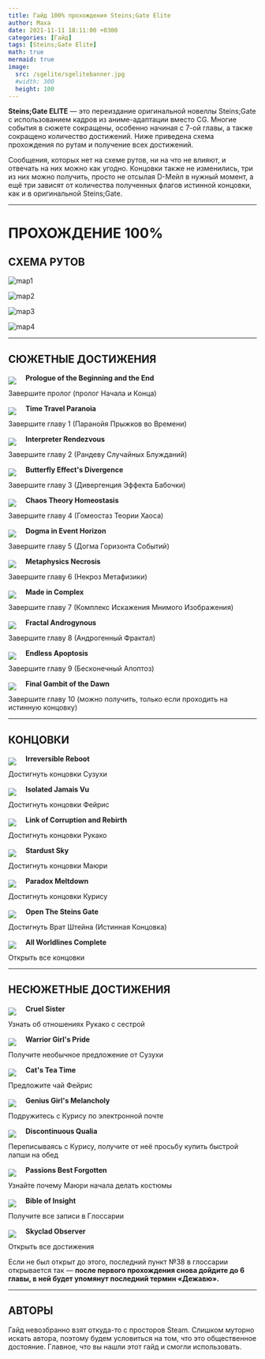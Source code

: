 ```yaml
---
title: Гайд 100% прохождения Steins;Gate Elite
author: Маха
date: 2021-11-11 18:11:00 +0300
categories: [Гайд]
tags: [Steins;Gate Elite]
math: true
mermaid: true
image:
  src: /sgelite/sgelitebanner.jpg
  #width: 300
  height: 100
---
```


**Steins;Gate ELITE** — это переиздание оригинальной новеллы Steins;Gate с использованием кадров из аниме-адаптации вместо CG. Многие события в сюжете сокращены, особенно начиная с 7-ой главы, а также сокращено количество достижений. Ниже приведена схема прохождения по рутам и получение всех достижений.

Сообщения, которых нет на схеме рутов, ни на что не влияют, и отвечать на них можно как угодно. Концовки также не изменились, три из них можно получить, просто не отсылая D-Мейл в нужный момент, а ещё три зависят от количества полученных флагов истинной концовки, как и в оригинальной Steins;Gate.

------

# **ПРОХОЖДЕНИЕ 100%**

## **СХЕМА РУТОВ**

![map1](/sgelite/map1.png)

![map2](/sgelite/map2.jpg)

![map3](/sgelite/map1.png)

![map4](/sgelite/map4.png)

------

## **СЮЖЕТНЫЕ ДОСТИЖЕНИЯ**

<img align="left" src="/sgelite/1.jpg" style="padding-right: 1rem; margin-top: 6px;"/> **Prologue of the Beginning and the End**

Завершите пролог (пролог Начала и Конца)

<img align="left" src="/sgelite/2.jpg" style="padding-right: 1rem; margin-top: 6px;"/> **Time Travel Paranoia**

Завершите главу 1 (Паранойя Прыжков во Времени)

<img align="left" src="/sgelite/3.jpg" style="padding-right: 1rem; margin-top: 6px;"/> **Interpreter Rendezvous**

Завершите главу 2 (Рандеву Случайных Блужданий)

<img align="left" src="/sgelite/4.jpg" style="padding-right: 1rem; margin-top: 6px;"/> **Butterfly Effect's Divergence**

Завершите главу 3 (Дивергенция Эффекта Бабочки)

<img align="left" src="/sgelite/5.jpg" style="padding-right: 1rem; margin-top: 6px;"/> **Chaos Theory Homeostasis**

Завершите главу 4 (Гомеостаз Теории Хаоса)

<img align="left" src="/sgelite/6.jpg" style="padding-right: 1rem; margin-top: 6px;"/> **Dogma in Event Horizon**

Завершите главу 5 (Догма Горизонта Событий)

<img align="left" src="/sgelite/7.jpg" style="padding-right: 1rem; margin-top: 6px;"/> **Metaphysics Necrosis**

Завершите главу 6 (Некроз Метафизики)

<img align="left" src="/sgelite/8.jpg" style="padding-right: 1rem; margin-top: 6px;"/> **Made in Complex**

Завершите главу 7 (Комплекс Искажения Мнимого Изображения)

<img align="left" src="/sgelite/9.jpg" style="padding-right: 1rem; margin-top: 6px;"/> **Fractal Androgynous**

Завершите главу 8 (Андрогенный Фрактал)

<img align="left" src="/sgelite/10.jpg" style="padding-right: 1rem; margin-top: 6px;"/> **Endless Apoptosis**

Завершите главу 9 (Бесконечный Апоптоз)

<img align="left" src="/sgelite/11.jpg" style="padding-right: 1rem; margin-top: 6px;"/> **Final Gambit of the Dawn**

Завершите главу 10 (можно получить, только если проходить на истинную концовку)

------

## **КОНЦОВКИ**

<img align="left" src="/sgelite/12.jpg" style="padding-right: 1rem; margin-top: 6px;"/> **Irreversible Reboot**

Достигнуть концовки Сузухи

<img align="left" src="/sgelite/13.jpg" style="padding-right: 1rem; margin-top: 6px;"/> **Isolated Jamais Vu**

Достигнуть концовки Фейрис

<img align="left" src="/sgelite/14.jpg" style="padding-right: 1rem; margin-top: 6px;"/> **Link of Corruption and Rebirth**

Достигнуть концовки Рукако

<img align="left" src="/sgelite/15.jpg" style="padding-right: 1rem; margin-top: 6px;"/> **Stardust Sky**

Достигнуть концовки Маюри

<img align="left" src="/sgelite/16.jpg" style="padding-right: 1rem; margin-top: 6px;"/> **Paradox Meltdown**

Достигнуть концовки Курису

<img align="left" src="/sgelite/17.jpg" style="padding-right: 1rem; margin-top: 6px;"/> **Open The Steins Gate**

Достигнуть Врат Штейна (Истинная Концовка)

<img align="left" src="/sgelite/18.jpg" style="padding-right: 1rem; margin-top: 6px;"/> **All Worldlines Complete**

Открыть все концовки

------

## **НЕСЮЖЕТНЫЕ ДОСТИЖЕНИЯ**

<img align="left" src="/sgelite/19.jpg" style="padding-right: 1rem; margin-top: 6px;"/> **Cruel Sister**

Узнать об отношениях Рукако с сестрой

<img align="left" src="/sgelite/20.jpg" style="padding-right: 1rem; margin-top: 6px;"/> **Warrior Girl's Pride**

Получите необычное предложение от Сузухи

<img align="left" src="/sgelite/21.jpg" style="padding-right: 1rem; margin-top: 6px;"/> **Cat's Tea Time**

Предложите чай Фейрис

<img align="left" src="/sgelite/22.jpg" style="padding-right: 1rem; margin-top: 6px;"/> **Genius Girl's Melancholy**

Подружитесь с Курису по электронной почте

<img align="left" src="/sgelite/23.jpg" style="padding-right: 1rem; margin-top: 6px;"/> **Discontinuous Qualia**

Переписываясь с Курису, получите от неё просьбу купить быстрой лапши на обед

<img align="left" src="/sgelite/24.jpg" style="padding-right: 1rem; margin-top: 6px;"/> **Passions Best Forgotten**

Узнайте почему Маюри начала делать костюмы

<img align="left" src="/sgelite/25.jpg" style="padding-right: 1rem; margin-top: 6px;"/> **Bible of Insight**

Получите все записи в Глоссарии

<img align="left" src="/sgelite/26.jpg" style="padding-right: 1rem; margin-top: 6px;"/> **Skyclad Observer**

Открыть все достижения

Если не был открыт до этого, последний пункт №38 в глоссарии открывается так — **после первого прохождения снова дойдите до 6 главы, в ней будет упомянут последний термин «Дежавю».**

------

## **АВТОРЫ**

Гайд невозбранно взят откуда-то с просторов Steam. Слишком муторно искать автора, поэтому будем условиться на том, что это общественное достояние. Главное, что вы нашли этот гайд и смогли использовать.